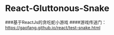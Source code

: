 # React-Gluttonous-Snake
###基于ReactJs的贪吃蛇小游戏
####游戏传送门：https://gaofang.github.io/react/test-snake.html
